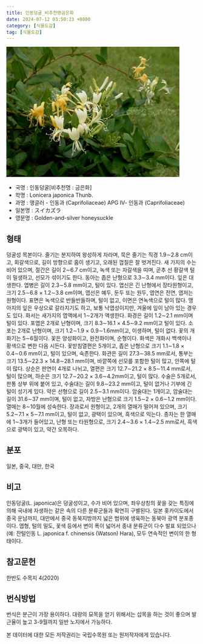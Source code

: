 ```yaml
---
title: 인동덩굴_비추천명금은화
date: 2024-07-12 03:50:23 +0800
category: [식물도감]
tag: [식물도감]
---
```




![인동덩굴[비추천명 : 금은화]](/assets/img/fileUpload/plants/basic/Caprifoliaceae/Lonicera/16266/1_th2.JPG)
- 국명 : 인동덩굴[비추천명 : 금은화]
- 학명 : Lonicera japonica Thunb.
- 과명 : 앵글러 - 인동과 (Caprifoliaceae) APG Ⅳ- 인동과 (Caprifoliaceae)
- 일본명 : スイカズラ
- 영문명 : Golden-and-silver honeysuckle


## 형태
덩굴성 목본이다. 줄기는 분지하여 왕성하게 자라며, 묵은 줄기는 직경 1.9∼2.8 cm이고, 회갈색으로, 길이 방향으로 홈이 생기고, 오래된 껍질은 잘 벗겨진다. 새 가지의 수는 비어 있으며, 절간은 길이 2∼6.7 cm이고, 녹색 또는 자갈색을 띠며, 곧추 선 황갈색 털이 밀생하고, 선모가 섞이기도 한다. 동아는 좁은 난형으로 3.3∼3.4 mm이다. 잎은 대생한다. 엽병은 길이 2.3∼5.8 mm이고, 털이 있다. 엽신은 긴 난형에서 장타원형이고, 크기 2.5∼6.8 × 1.2∼3.8 cm이며, 엽선은 예두, 둔두 또는 원두, 엽연은 전연, 엽저는 원형이다. 표면은 녹색으로 반들반들하며, 털이 없고, 이면은 연녹색으로 털이 많다. 맹아지의 잎은 우상으로 갈라지기도 하고, 보통 낙엽성이지만, 겨울에 잎이 남아 있는 경우도 있다. 화서는 새가지의 엽액에서 1∼2개가 액생한다. 화경은 길이 1.2∼2.1 mm이며 털이 있다. 포엽은 2개로 난형이며, 크기 8.3∼16.1 × 4.5∼9.2 mm이고 털이 있다. 소포는 2개로 난형이며, 크기 1.2∼1.9 × 0.9∼1.6mm이고, 이생하며, 털이 없다. 꽃의 개화기는 5∼6월이다. 꽃은 양성화이고, 완전화이며, 순형이다. 화색은 개화시 백색이나 황색으로 변한 다음 시든다. 꽃받침열편은 5개이고, 좁은 난형으로 크기 1.1∼1.8 × 0.4∼0.6 mm이고, 털이 있으며, 숙존한다. 화관은 길이 27.3∼38.5 mm로서, 통부는 크기 13.5∼22.3 × 14.8∼28.1 mm이며, 바깥쪽에 선모를 포함한 털이 많고, 안쪽에 털이 많다. 상순은 판연이 4개로 나뉘고, 열편은 크기 12.7∼21.2 × 8.5∼11.4 mm로서, 털이 많으며, 하순은 크기 12.7∼20.2 × 3.6∼4.2mm이고, 털이 많다. 수술은 5개로서, 판통 상부 위에 붙어 있고, 수술대는 길이 9.8∼23.2 mm이고, 털이 없거나 기부에 긴 털이 성기게 있다. 약은 선형으로 길이 2.5∼3.1 mm이다. 암술대는 1개이고, 암술대는 길이 31.6∼37 mm이며, 털이 없고, 자방은 난형으로 크기 1.5∼2 × 0.6∼1.2 mm이다. 열매는 8∼10월에 성숙한다. 장과로서 원형이고, 2개의 열매가 떨어져 있으며, 크기 5.2∼7.1 × 5∼7.1 mm이고, 털이 없고, 광택이 있으며, 흑색으로 익는다. 종자는 한 열매에 1∼3개가 들어있고, 난형 또는 타원형으로, 크기 2.4∼3.6 × 1.4∼2.5 mm로서, 흑색으로 광택이 있고, 약간 오목하다.
## 분포
일본, 중국, 대만, 한국
## 비고
인동덩굴(L. japonica)은 덩굴성이고, 수가 비어 있으며, 좌우상칭의 꽃을 갖는 특징에 의해 국내에 자생하는 같은 속의 다른 분류군들과 확연히 구별된다. 일본 홋카이도에서 중국 운남까지, 대만에서 중국 동북지방까지 넓은 범위에 생육하는 동북아 광역 분포종이다. 엽형, 털의 밀도, 꽃색 등에서 변이 폭이 넓어서 종내 분류군이 다수 발표 되었으나(예: 잔털인동 L. japonica f. chinensis (Watson) Hara), 모두 연속적인 변이의 한 형태이다. 
## 참고문헌
한반도 수목지 4(2020)
## 번식방법
번식은 분근이 가장 용이하다. 대량의 묘목을 얻기 위해서는 삽목을 하는 것이 좋으며 발근율이 높고 3-9월까지 일반 노지에서 가능하다.






본 데이터에 대한 모든 저작권리는 국립수목원 또는 원저작자에게 있습니다.

